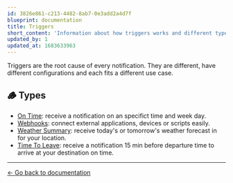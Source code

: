 ```yaml
---
id: 3826e861-c213-4482-8ab7-0e3add2a4d7f
blueprint: documentation
title: Triggers
short_content: 'Information about how triggers works and different types and configurations.'
updated_by: 1
updated_at: 1683633963
---
```

Triggers are the root cause of every notification. They are different, have different configurations and each fits a different use case.

## 🪵 Types

- [On Time](/documentation/triggers/on-time): receive a notification on an specifict time and week day.
- [Webhooks](/documentation/triggers/webhooks): connect external applications, devices or scripts easily.
- [Weather Summary](/documentation/triggers/weather-summary): receive today's or tomorrow's weather forecast in for your location.
- [Time To Leave](/documentation/triggers/time-to-leave): receive a notification 15 min before departure time to arrive at your destination on time.

---

[← Go back to documentation](/documentation)